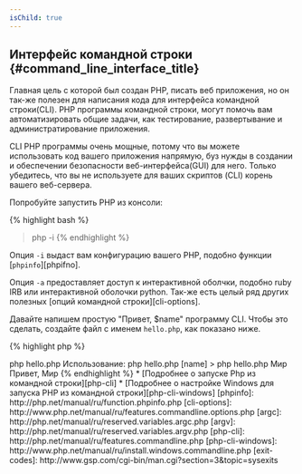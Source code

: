 ```yaml
---
isChild: true
---
```


## Интерфейс командной строки {#command_line_interface_title}

Главная цель с которой был создан PHP, писать веб приложения, но он так-же полезен для написания кода для интерфейса командной строки(CLI). PHP программы командной строки, могут помочь вам автоматизировать общие задачи, как тестирование, развертывание и администратирование приложения.

CLI PHP программы очень мощные, потому что вы можете использовать код вашего приложения напрямую, буз нужды в создании и обеспечении безопасности веб-интерфейса(GUI) для него. Только убедитесь, что вы не используете для ваших скриптов (CLI) корень вашего веб-сервера. 

Попробуйте запустить PHP из консоли:

{% highlight bash %}
> php -i
{% endhighlight %}

Опция `-i` выдаст вам конфигурацию вашего PHP, подобно функции [`phpinfo`][phpifno].

Опция `-a` предоставляет доступ к интерактивной оболчки, подобно ruby IRB или интерактивной оболочки python. Так-же есть целый ряд других полезных [опций командной строки][cli-options].

Давайте напишем простую "Привет, $name" программу CLI. Чтобы это сделать, создайте файл с именем `hello.php`, как показано ниже.

{% highlight php %}
<?php
if($argc != 2) {
    echo "Использование: php hello.php [name].\n";
    exit(1);
}
$name = $argv[1];
echo "Привет, $name\n";
{% endhighlight %}

PHP устанавливает две специальные переменные, которые основаны на аргументах, с которыми запущен ваш скрипт. [`$argc`][argc] - это переменная с числовым значением, которая содержит количество аргументов, [`$argv`][argv] - это массив, содержащий значение каждого аргумента. Первый аргумент - всегда название вашего PHP скрипта, в этом случае `hello.php`.

Выражение `exit()` используется с не-нулевым числом, чтобы дать оболочке понять, что команда не удалась.
Часто используемые коды завершения можно найти [здесь][exit-codes]

To run our script, above, from the command line:
Чтобы запустить наш скрипт, который указан наверху, из командной строки:

{% highlight bash %}
> php hello.php
Использование: php hello.php [name]
> php hello.php Мир
Привет, Мир
{% endhighlight %}


 * [Подробнее о запуске Php из командной строки][php-cli]
 * [Подробнее о настройке Windows для запуска PHP из командной строки][php-cli-windows]

[phpinfo]: http://php.net/manual/ru/function.phpinfo.php
[cli-options]: http://www.php.net/manual/ru/features.commandline.options.php
[argc]: http://php.net/manual/ru/reserved.variables.argc.php
[argv]: http://php.net/manual/ru/reserved.variables.argv.php
[php-cli]: http://php.net/manual/ru/features.commandline.php
[php-cli-windows]: http://www.php.net/manual/ru/install.windows.commandline.php
[exit-codes]: http://www.gsp.com/cgi-bin/man.cgi?section=3&topic=sysexits
